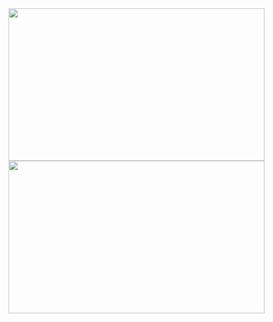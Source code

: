 <div style=''>
  <img style='display:block' height="300px" width='100%' src="https://github-readme-stats.vercel.app/api/top-langs/?username=satsera2019&layout=compact&langs_count=15&theme=dark"/> 
  <img style='display:block' height="300px" width='100%' src="https://github-readme-stats.vercel.app/api?username=satsera2019&show_icons=true&theme=dark"/>
</div>
